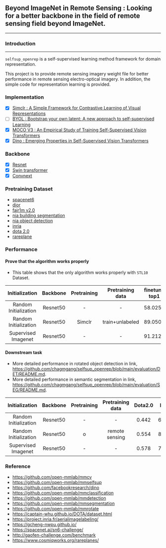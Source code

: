 ## Beyond ImageNet in Remote Sensing : Looking for a better backbone in the field of remote sensing field beyond ImageNet.
---

### Introduction
---
`selfsup_openrep` is a self-supervised learning method framework for domain representation.

This project is to provide remote sensing imagery weight file for better performance in remote sensing electro-optical imagery. In addition, the simple code for representation learning is provided.

### Implementation
- [x] [Simclr : A Simple Framework for Contrastive Learning of Visual Representations](https://arxiv.org/abs/2002.05709)
- [ ] [BYOL : Bootstrap your own latent: A new approach to self-supervised Learning](https://arxiv.org/abs/2006.07733)
- [x] [MOCO V3 : An Empirical Study of Training Self-Supervised Vision Transformers](https://arxiv.org/abs/2104.02057)
- [x] [Dino : Emerging Properties in Self-Supervised Vision Transformers](https://arxiv.org/abs/2104.14294)

### Backbone

* [x] [Resnet](https://arxiv.org/abs/1512.03385)
* [x] [Swin transformer](https://arxiv.org/abs/2103.14030)
* [x] [Convnext](https://arxiv.org/abs/2201.03545)

### Pretraining Dataset

* [spacenet6](https://spacenet.ai/sn6-challenge/)
* [dior](https://arxiv.org/abs/2110.01931)
* [fair1m v2.0](http://gaofen-challenge.com/benchmark)
* [nia building segmentation](https://github.com/SIAnalytics/buildingdetection2020)
* [nia object detection](https://github.com/SIAnalytics/roas)
* [inria](https://project.inria.fr/aerialimagelabeling/)
* [dota 2.0](https://captain-whu.github.io/DOTA/dataset.html)
* [rareplane](https://www.cosmiqworks.org/rareplanes/)

### Performance

#### Prove that the algorithm works properly
* This table shows that the only algorithm works properly with `STL10` Dataset.

|     Initialization    | Backbone     | Pretraining | Pretraining data |   finetune top1  |   finetune top5  |   knn(20) top 1  |   knn(20) top 5  |
|:---------------------:|:------------:|:-----------:|:----------------:|:----------------:|:----------------:|:----------------:|:----------------:|
| Random Initialization | Resnet50     |      -      |         -        |      58.0250     |     95.7250      |         -        |         -        |
| Random Initialization | Resnet50     |  Simclr     | train+unlabeled  |      89.0500     |     99.6250      |      60.6750     |      92.6000     |
|  Supervised Imagenet  | Resnet50     |      -      |         -        |      91.2125     |     99.4500      |       6.2000     |      40.2125     |


#### Downstream task

* More detailed performance in rotated object detection in link, https://github.com/chagmgang/selfsup_openrep/blob/main/evaluation/DET/README.md.
* More detailed performance in semantic segmentation in link, https://github.com/chagmgang/selfsup_openrep/blob/main/evaluation/SEG/README.md.

|     Initialization    | Backbone | Pretraining | Pretraining data |  Dota2.0 |  Inria | weight |
|:---------------------:|:--------:|:-----------:|:----------------:|:--------:|:------:|:------:|
| Random Initialization | Resnet50 |      -      |         -        | 0.442    | 65.10  |    -   |
| Random Initialization | Resnet50 |      o      |  remote sensing  | 0.554    | 88.23  |  [model](https://drive.google.com/file/d/18q47LNTfSbZ506-9ov9wbyTONns33ZuH/view?usp=sharing)/[log](https://drive.google.com/file/d/1OC6lPrwnhG0DKVnZmMpiMXX6gD2asYEr/view?usp=sharing)      |
| Supervised Imagenet   | Resnet50 |      -      |         -        | 0.578    | 77.43  |    -   |

### Reference
* https://github.com/open-mmlab/mmcv
* https://github.com/open-mmlab/mmselfsup
* https://github.com/facebookresearch/dino
* https://github.com/open-mmlab/mmclassification
* https://github.com/open-mmlab/mmdetection
* https://github.com/open-mmlab/mmsegmentation
* https://github.com/open-mmlab/mmrotate
* https://captain-whu.github.io/DOTA/dataset.html
* https://project.inria.fr/aerialimagelabeling/
* https://gcheng-nwpu.github.io/
* https://spacenet.ai/sn6-challenge/
* http://gaofen-challenge.com/benchmark
* https://www.cosmiqworks.org/rareplanes/
